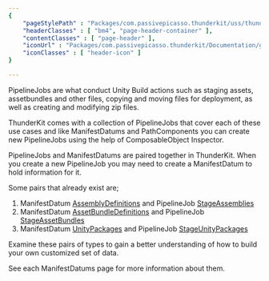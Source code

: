 ```yaml
---
{ 
	"pageStylePath" : "Packages/com.passivepicasso.thunderkit/uss/thunderkit_style.uss",
	"headerClasses" : [ "bm4", "page-header-container" ],
	"contentClasses" : [ "page-header" ],
	"iconUrl" : "Packages/com.passivepicasso.thunderkit/Documentation/graphics/TK_Pipeline_2X_Icon.png",
	"iconClasses" : [ "header-icon" ]
}

---
```


PipelineJobs are what conduct Unity Build actions such as staging assets, assetbundles and other files, copying and moving files for deployment, as well as creating and modifying zip files.

ThunderKit comes with a collection of PipelineJobs that cover each of these use cases and like ManifestDatums and PathComponents you can create new PipelineJobs using the help of ComposableObject Inspector.

PipelineJobs and ManifestDatums are paired together in ThunderKit.  When you create a new PipelineJob you may need to create a ManifestDatum to hold information for it.

Some pairs that already exist are;

1. ManifestDatum [AssemblyDefinitions](assetlink://Packages/com.passivepicasso.thunderkit/Editor/Core/Manifests/Datum/AssemblyDefinitions.cs) and PipelineJob [StageAssemblies](assetlink://Packages/com.passivepicasso.thunderkit/Editor/Core/Pipelines/Jobs/StageAssemblies.cs) 
2. ManifestDatum [AssetBundleDefinitions](assetlink://Packages/com.passivepicasso.thunderkit/Editor/Core/Manifests/Datum/AssetBundleDefinitions.cs) and PipelineJob [StageAssetBundles](assetlink://Packages/com.passivepicasso.thunderkit/Editor/Core/Pipelines/Jobs/StageAssetBundles.cs) 
3. ManifestDatum [UnityPackages](assetlink://Packages/com.passivepicasso.thunderkit/Editor/Core/Manifests/Datum/UnityPackages.cs) and PipelineJob [StageUnityPackages](assetlink://Packages/com.passivepicasso.thunderkit/Editor/Core/Pipelines/Jobs/StageUnityPackages.cs) 

Examine these pairs of types to gain a better understanding of how to build your own customized set of data.

See each ManifestDatums page for more information about them.